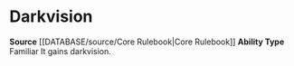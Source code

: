 ﻿---
ability_type: Familiar
id: '5'
name: Darkvision
rarity: Common
source: '[[DATABASE/source/Core Rulebook|Core Rulebook]]'
type: Familiar Ability

---
# Darkvision

**Source** [[DATABASE/source/Core Rulebook|Core Rulebook]] 
**Ability Type** Familiar
It gains darkvision.